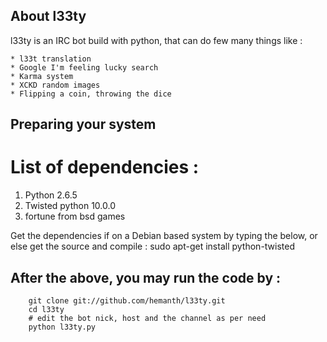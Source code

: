 ## About l33ty
l33ty is an IRC bot build with python, that can do few many things like :

    * l33t translation 
    * Google I'm feeling lucky search 
    * Karma system
    * XCKD random images
    * Flipping a coin, throwing the dice

## Preparing your system

# List of dependencies :

1. Python 2.6.5
2. Twisted python 10.0.0
3. fortune from bsd games



Get the dependencies if on a Debian based system by typing the below, or else get the source and compile :
		sudo apt-get install python-twisted



## After the above, you may run the code by :
		git clone git://github.com/hemanth/l33ty.git
		cd l33ty
		# edit the bot nick, host and the channel as per need
		python l33ty.py 
